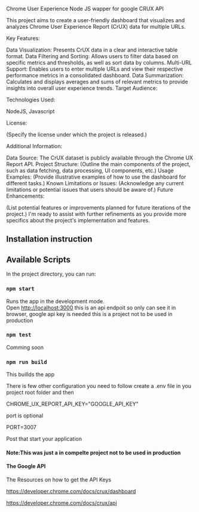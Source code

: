 Chrome User Experience Node JS wapper for google CRUX API

This project aims to create a user-friendly dashboard that visualizes and analyzes Chrome User Experience Report (CrUX) data for multiple URLs.

Key Features:

Data Visualization: Presents CrUX data in a clear and interactive table format.
Data Filtering and Sorting: Allows users to filter data based on specific metrics and thresholds, as well as sort data by columns.
Multi-URL Support: Enables users to enter multiple URLs and view their respective performance metrics in a consolidated dashboard.
Data Summarization: Calculates and displays averages and sums of relevant metrics to provide insights into overall user experience trends.
Target Audience:

Technologies Used:

NodeJS, Javascript 

License:

(Specify the license under which the project is released.)

Additional Information:

Data Source: The CrUX dataset is publicly available through the Chrome UX Report API.
Project Structure: (Outline the main components of the project, such as data fetching, data processing, UI components, etc.)
Usage Examples: (Provide illustrative examples of how to use the dashboard for different tasks.)
Known Limitations or Issues: (Acknowledge any current limitations or potential issues that users should be aware of.)
Future Enhancements:

(List potential features or improvements planned for future iterations of the project.)
I'm ready to assist with further refinements as you provide more specifics about the project's implementation and features.

## Installation instruction

## Available Scripts

In the project directory, you can run:

### `npm start`

Runs the app in the development mode.\
Open [http://localhost:3000](http://localhost:3000) this is an api endpoit
so only can see it in browser, google api key is needed
this is a project not to be used in production

### `npm test`

Comming soon

### `npm run build`

This buillds the app

There is few other configuration you need to follow 
create a .env file in you project root folder and then 

CHROME_UX_REPORT_API_KEY="GOOGLE_API_KEY"

port is optional

PORT=3007

Post that start your application 

#### Note:This was just a in compelte project not to be used in production

#### The Google API 

The Resources on how to get the API Keys

https://developer.chrome.com/docs/crux/dashboard

https://developer.chrome.com/docs/crux/api
